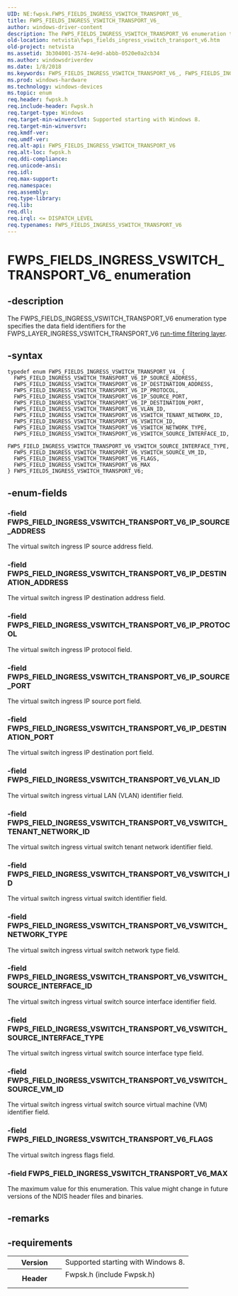 ```yaml
---
UID: NE:fwpsk.FWPS_FIELDS_INGRESS_VSWITCH_TRANSPORT_V6_
title: FWPS_FIELDS_INGRESS_VSWITCH_TRANSPORT_V6_
author: windows-driver-content
description: The FWPS_FIELDS_INGRESS_VSWITCH_TRANSPORT_V6 enumeration type specifies the data field identifiers for the FWPS_LAYER_INGRESS_VSWITCH_TRANSPORT_V6 run-time filtering layer.
old-location: netvista\fwps_fields_ingress_vswitch_transport_v6.htm
old-project: netvista
ms.assetid: 3b304001-3574-4e9d-abbb-0520e0a2cb34
ms.author: windowsdriverdev
ms.date: 1/8/2018
ms.keywords: FWPS_FIELDS_INGRESS_VSWITCH_TRANSPORT_V6_, FWPS_FIELDS_INGRESS_VSWITCH_TRANSPORT_V6
ms.prod: windows-hardware
ms.technology: windows-devices
ms.topic: enum
req.header: fwpsk.h
req.include-header: Fwpsk.h
req.target-type: Windows
req.target-min-winverclnt: Supported starting with Windows 8.
req.target-min-winversvr: 
req.kmdf-ver: 
req.umdf-ver: 
req.alt-api: FWPS_FIELDS_INGRESS_VSWITCH_TRANSPORT_V6
req.alt-loc: fwpsk.h
req.ddi-compliance: 
req.unicode-ansi: 
req.idl: 
req.max-support: 
req.namespace: 
req.assembly: 
req.type-library: 
req.lib: 
req.dll: 
req.irql: <= DISPATCH_LEVEL
req.typenames: FWPS_FIELDS_INGRESS_VSWITCH_TRANSPORT_V6
---
```


# FWPS_FIELDS_INGRESS_VSWITCH_TRANSPORT_V6_ enumeration



## -description
The FWPS_FIELDS_INGRESS_VSWITCH_TRANSPORT_V6 enumeration type specifies the data field identifiers for the
  FWPS_LAYER_INGRESS_VSWITCH_TRANSPORT_V6 
  <a href="netvista.run_time_filtering_layer_identifiers">run-time filtering layer</a>.



## -syntax

````
typedef enum FWPS_FIELDS_INGRESS_VSWITCH_TRANSPORT_V4_ { 
  FWPS_FIELD_INGRESS_VSWITCH_TRANSPORT_V6_IP_SOURCE_ADDRESS,
  FWPS_FIELD_INGRESS_VSWITCH_TRANSPORT_V6_IP_DESTINATION_ADDRESS,
  FWPS_FIELD_INGRESS_VSWITCH_TRANSPORT_V6_IP_PROTOCOL,
  FWPS_FIELD_INGRESS_VSWITCH_TRANSPORT_V6_IP_SOURCE_PORT,
  FWPS_FIELD_INGRESS_VSWITCH_TRANSPORT_V6_IP_DESTINATION_PORT,
  FWPS_FIELD_INGRESS_VSWITCH_TRANSPORT_V6_VLAN_ID,
  FWPS_FIELD_INGRESS_VSWITCH_TRANSPORT_V6_VSWITCH_TENANT_NETWORK_ID,
  FWPS_FIELD_INGRESS_VSWITCH_TRANSPORT_V6_VSWITCH_ID,
  FWPS_FIELD_INGRESS_VSWITCH_TRANSPORT_V6_VSWITCH_NETWORK_TYPE,
  FWPS_FIELD_INGRESS_VSWITCH_TRANSPORT_V6_VSWITCH_SOURCE_INTERFACE_ID,
  FWPS_FIELD_INGRESS_VSWITCH_TRANSPORT_V6_VSWITCH_SOURCE_INTERFACE_TYPE,
  FWPS_FIELD_INGRESS_VSWITCH_TRANSPORT_V6_VSWITCH_SOURCE_VM_ID,
  FWPS_FIELD_INGRESS_VSWITCH_TRANSPORT_V6_FLAGS,
  FWPS_FIELD_INGRESS_VSWITCH_TRANSPORT_V6_MAX
} FWPS_FIELDS_INGRESS_VSWITCH_TRANSPORT_V6;
````


## -enum-fields

### -field FWPS_FIELD_INGRESS_VSWITCH_TRANSPORT_V6_IP_SOURCE_ADDRESS

The virtual switch ingress IP source address field.


### -field FWPS_FIELD_INGRESS_VSWITCH_TRANSPORT_V6_IP_DESTINATION_ADDRESS

The virtual switch ingress IP destination address field.


### -field FWPS_FIELD_INGRESS_VSWITCH_TRANSPORT_V6_IP_PROTOCOL

The virtual switch ingress IP protocol  field.


### -field FWPS_FIELD_INGRESS_VSWITCH_TRANSPORT_V6_IP_SOURCE_PORT

The virtual switch ingress IP source port field.


### -field FWPS_FIELD_INGRESS_VSWITCH_TRANSPORT_V6_IP_DESTINATION_PORT

The virtual switch ingress IP destination port  field.


### -field FWPS_FIELD_INGRESS_VSWITCH_TRANSPORT_V6_VLAN_ID

The virtual switch ingress virtual LAN (VLAN) identifier field.


### -field FWPS_FIELD_INGRESS_VSWITCH_TRANSPORT_V6_VSWITCH_TENANT_NETWORK_ID

The virtual switch ingress virtual switch tenant network identifier field.


### -field FWPS_FIELD_INGRESS_VSWITCH_TRANSPORT_V6_VSWITCH_ID

The virtual switch ingress virtual switch identifier field.


### -field FWPS_FIELD_INGRESS_VSWITCH_TRANSPORT_V6_VSWITCH_NETWORK_TYPE

The virtual switch ingress virtual switch network type field.


### -field FWPS_FIELD_INGRESS_VSWITCH_TRANSPORT_V6_VSWITCH_SOURCE_INTERFACE_ID

The virtual switch ingress virtual switch source interface identifier field.


### -field FWPS_FIELD_INGRESS_VSWITCH_TRANSPORT_V6_VSWITCH_SOURCE_INTERFACE_TYPE

The virtual switch ingress virtual switch source interface type  field.


### -field FWPS_FIELD_INGRESS_VSWITCH_TRANSPORT_V6_VSWITCH_SOURCE_VM_ID

The virtual switch ingress virtual switch source virtual machine (VM) identifier field.


### -field FWPS_FIELD_INGRESS_VSWITCH_TRANSPORT_V6_FLAGS

The virtual switch ingress flags field.


### -field FWPS_FIELD_INGRESS_VSWITCH_TRANSPORT_V6_MAX

The maximum value for this enumeration. This value might change in future versions of the NDIS header files and binaries.


## -remarks


## -requirements
<table>
<tr>
<th width="30%">
Version

</th>
<td width="70%">
Supported starting with Windows 8.

</td>
</tr>
<tr>
<th width="30%">
Header

</th>
<td width="70%">
<dl>
<dt>Fwpsk.h (include Fwpsk.h)</dt>
</dl>
</td>
</tr>
</table>